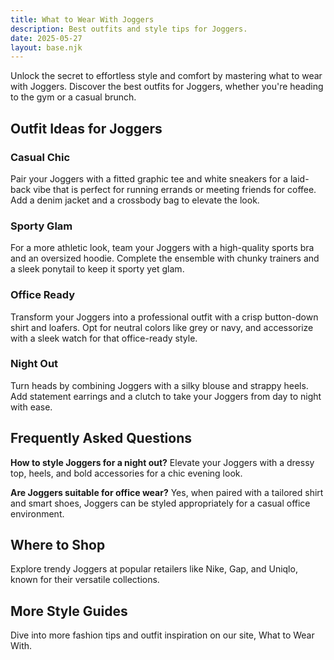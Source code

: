 ```yaml
---
title: What to Wear With Joggers
description: Best outfits and style tips for Joggers.
date: 2025-05-27
layout: base.njk
---
```


Unlock the secret to effortless style and comfort by mastering what to wear with Joggers. Discover the best outfits for Joggers, whether you're heading to the gym or a casual brunch.

## Outfit Ideas for Joggers

### Casual Chic
Pair your Joggers with a fitted graphic tee and white sneakers for a laid-back vibe that is perfect for running errands or meeting friends for coffee. Add a denim jacket and a crossbody bag to elevate the look.

### Sporty Glam
For a more athletic look, team your Joggers with a high-quality sports bra and an oversized hoodie. Complete the ensemble with chunky trainers and a sleek ponytail to keep it sporty yet glam.

### Office Ready
Transform your Joggers into a professional outfit with a crisp button-down shirt and loafers. Opt for neutral colors like grey or navy, and accessorize with a sleek watch for that office-ready style.

### Night Out
Turn heads by combining Joggers with a silky blouse and strappy heels. Add statement earrings and a clutch to take your Joggers from day to night with ease.

## Frequently Asked Questions

**How to style Joggers for a night out?**
Elevate your Joggers with a dressy top, heels, and bold accessories for a chic evening look.

**Are Joggers suitable for office wear?**
Yes, when paired with a tailored shirt and smart shoes, Joggers can be styled appropriately for a casual office environment.

## Where to Shop

Explore trendy Joggers at popular retailers like Nike, Gap, and Uniqlo, known for their versatile collections.

## More Style Guides

Dive into more fashion tips and outfit inspiration on our site, What to Wear With.
```
